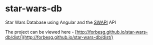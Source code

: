 # star-wars-db

Star Wars Database using Angular and the [SWAPI](http://swapi.co) API

The project can be viewed here - [http://forbesg.github.io/star-wars-db/dist/](http://forbesg.github.io/star-wars-db/dist/)




